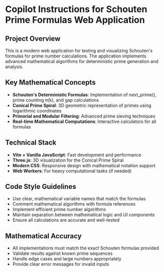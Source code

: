# Copilot Instructions for Schouten Prime Formulas Web Application

<!-- Use this file to provide workspace-specific custom instructions to Copilot. For more details, visit https://code.visualstudio.com/docs/copilot/copilot-customization#_use-a-githubcopilotinstructionsmd-file -->

## Project Overview
This is a modern web application for testing and visualizing Schouten's formulas for prime number calculations. The application implements advanced mathematical algorithms for deterministic prime generation and analysis.

## Key Mathematical Concepts
- **Schouten's Deterministic Formulas**: Implementation of next_prime(), prime counting π(k), and gap calculations
- **Conical Prime Spiral**: 3D geometric representation of primes using logarithmic coordinates
- **Primorial and Modular Filtering**: Advanced prime sieving techniques
- **Real-time Mathematical Computations**: Interactive calculators for all formulas

## Technical Stack
- **Vite + Vanilla JavaScript**: Fast development and performance
- **Three.js**: 3D visualization for the Conical Prime Spiral
- **Modern CSS**: Responsive design with mathematical notation support
- **Web Workers**: For heavy computational tasks (if needed)

## Code Style Guidelines
- Use clear, mathematical variable names that match the formulas
- Comment mathematical algorithms with formula references
- Implement efficient prime number algorithms
- Maintain separation between mathematical logic and UI components
- Ensure all calculations are accurate and well-tested

## Mathematical Accuracy
- All implementations must match the exact Schouten formulas provided
- Validate results against known prime sequences
- Handle edge cases and large numbers appropriately
- Provide clear error messages for invalid inputs
